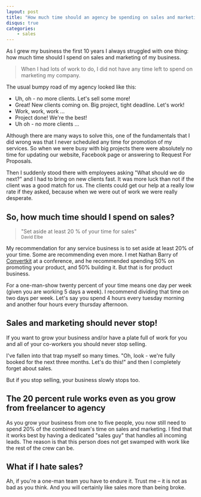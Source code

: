```yaml
---
layout: post
title: "How much time should an agency be spending on sales and marketing?"
disqus: true
categories:
    - sales
---
```


As I grew my business the first 10 years I always struggled with one thing: how much time should I spend on sales and marketing of my business.

> When I had lots of work to do, I did not have any time
> left to spend on marketing my company.

The usual bumpy road of my agency looked like this:

 * Uh, oh - no more clients. Let's sell some more!
 * Great! New clients coming on. Big project, tight deadline. Let's work!
 * Work, work, work ...
 * Project done! We're the best!
 * Uh oh - no more clients ...

Although there are many ways to solve this, one of the fundamentals that I did wrong was that I never scheduled any time for promotion of my services. So when we were busy with big projects there were absolutely no time for updating our website, Facebook page or answering to Request For Proposals.

Then I suddenly stood there with employees asking "What should we do next?" and I had to bring on new clients fast. It was more luck than not if the client was a good match for us. The clients could get our help at a really low rate if they asked, because when we were out of work we were really desperate.

## So, how much time should I spend on sales?

> "Set aside at least 20 % of your time for sales"<br> <small>David Elbe</small>

My recommendation for any service business is to set aside at least 20% of your time.
Some are recommending even more. I met Nathan Barry of <a href="http://convertkit.com/">Convertkit</a> at a conference, and he recommended spending 50% on promoting your product, and 50% building it. But that is for product business.

For a one-man-show twenty percent of your time means one day per week (given you are working 5 days a week). I recommend dividing that time on two days per week. Let's say you spend 4 hours every tuesday morning and another four hours every thursday afternoon.

## Sales and marketing should never stop!

If you want to grow your business and/or have a plate full of work
for you and all of your co-workers you should never stop selling.

I've fallen into that trap myself so many times. "Oh, look - we're fully booked for the next three months. Let's do this!" and then I completely forget about sales.

But if you stop selling, your business slowly stops too.

## The 20 percent rule works even as you grow from freelancer to agency

As you grow your business from one to five people, you now still need to spend 20% of the combined team's time on sales and marketing. I find that it works best by having a dedicated "sales guy" that handles all incoming leads. The reason is that this person does not get swamped with work like the rest of the crew can be.

## What if I hate sales?

Ah, if you're a one-man team you have to endure it. Trust me – it is not as bad as you think. And you will certainly like sales more than being broke.
